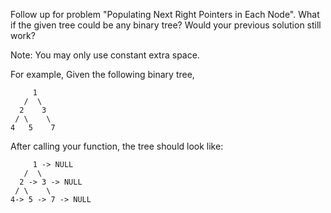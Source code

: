 Follow up for problem "Populating Next Right Pointers in Each Node".
What if the given tree could be any binary tree? Would your previous solution still work?

Note:
You may only use constant extra space.


For example,
Given the following binary tree,

         1
       /  \
      2    3
     / \    \
    4   5    7



After calling your function, the tree should look like:

         1 -> NULL
       /  \
      2 -> 3 -> NULL
     / \    \
    4-> 5 -> 7 -> NULL


